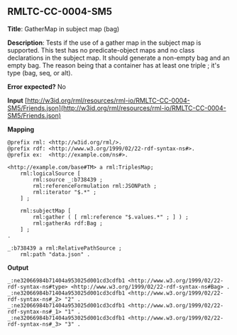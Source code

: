 ## RMLTC-CC-0004-SM5

**Title**: GatherMap in subject map (bag)

**Description**: Tests if the use of a gather map in the subject map is supported. This test has no predicate-object maps and no class declarations in the subject map. It should generate a non-empty bag and an empty bag. The reason being that a container has at least one triple ; it's type (bag, seq, or alt).

**Error expected?** No

**Input**
 [http://w3id.org/rml/resources/rml-io/RMLTC-CC-0004-SM5/Friends.json](http://w3id.org/rml/resources/rml-io/RMLTC-CC-0004-SM5/Friends.json)

**Mapping**
```
@prefix rml: <http://w3id.org/rml/>.
@prefix rdf: <http://www.w3.org/1999/02/22-rdf-syntax-ns#>.
@prefix ex:  <http://example.com/ns#>.

<http://example.com/base#TM> a rml:TriplesMap;
    rml:logicalSource [
        rml:source _:b738439 ;
        rml:referenceFormulation rml:JSONPath ;
        rml:iterator "$.*" ;
    ] ;

    rml:subjectMap [
        rml:gather ( [ rml:reference "$.values.*" ; ] ) ;
        rml:gatherAs rdf:Bag ;
    ] ;
.

_:b738439 a rml:RelativePathSource ;
    rml:path "data.json" .
```

**Output**
```
_:ne32066984b71404a953025d001cd3cdfb1 <http://www.w3.org/1999/02/22-rdf-syntax-ns#type> <http://www.w3.org/1999/02/22-rdf-syntax-ns#Bag> .
_:ne32066984b71404a953025d001cd3cdfb1 <http://www.w3.org/1999/02/22-rdf-syntax-ns#_2> "2" .
_:ne32066984b71404a953025d001cd3cdfb1 <http://www.w3.org/1999/02/22-rdf-syntax-ns#_1> "1" .
_:ne32066984b71404a953025d001cd3cdfb1 <http://www.w3.org/1999/02/22-rdf-syntax-ns#_3> "3" .
```

